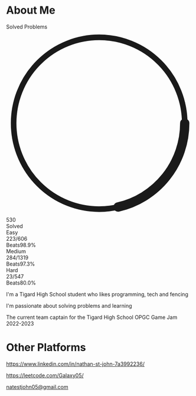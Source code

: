 # About Me

<div class="shadow-level3 dark:shadow-dark-level3 bg-layer-1 dark:bg-dark-layer-1 rounded-lg min-h-[186px] w-full pt-4 pb-3 lc-xl:h-[186px]"><div class="px-[13px] text-xs font-medium text-label-3 dark:text-dark-label-3">Solved Problems</div><div class="mx-3 flex items-center lc-xl:mx-8"><div class="mr-8 mt-6 flex min-w-[100px] justify-center"><div class="shrink-1 relative max-h-[100px] max-w-[100px] z-base"><svg class="h-full w-full origin-center -rotate-90 transform" viewBox="0 0 100 100"><circle fill="none" cx="50px" cy="50px" r="46" stroke-width="3" stroke-linecap="round" stroke="currentColor" class="w-[100px] text-gray-4 dark:text-dark-gray-4"></circle><circle fill="none" cx="50px" cy="50px" r="46" stroke-width="5" stroke-linecap="round" stroke="currentColor" class="cursor-pointer text-brand-orange dark:text-dark-brand-orange drop-shadow-[0_2px_4px_rgba(255,161,22,0.2)]" stroke-dasharray="61.967660917895756 227.0588632123652" stroke-dashoffset="0" data-difficulty="ALL"></circle></svg><div class="absolute top-1/2 left-1/2 -translate-x-1/2 -translate-y-1/2 transform cursor-default text-center"><div><div class="text-[24px] font-medium text-label-1 dark:text-dark-label-1">530</div><div class="whitespace-nowrap text-xs text-label-3 dark:text-dark-label-3">Solved</div></div></div></div></div><div class="flex w-full flex-col space-y-4 lc-xl:max-w-[228px]"><div class="space-y-2"><div class="flex w-full items-end text-xs"><div class="w-[53px] text-label-3 dark:text-dark-label-3">Easy</div><div class="flex flex-1 items-center"><span class="mr-[5px] text-base font-medium leading-[20px] text-label-1 dark:text-dark-label-1">223</span><span class="text-xs font-medium text-label-4 dark:text-dark-label-4">/606</span></div><div class="lc-lg:hidden lc-xl:inline text-label-3 dark:text-dark-label-3"><span class="space-x-1.5"><span>Beats</span><span class="font-medium text-label-2 dark:text-dark-label-2">98.9%</span></span></div></div><div class="relative h-2 w-full overflow-hidden rounded-full h-1 max-w-none"><div class="absolute h-full w-full bg-green-1 dark:bg-dark-green-1"></div><div class="absolute h-full rounded-full transition-all duration-300 ease-out bg-olive dark:bg-dark-olive" style="width: 36.7987%;"></div></div></div><div class="space-y-2"><div class="flex w-full items-end text-xs"><div class="w-[53px] text-label-3 dark:text-dark-label-3">Medium</div><div class="flex flex-1 items-center"><span class="mr-[5px] text-base font-medium leading-[20px] text-label-1 dark:text-dark-label-1">284</span><span class="text-xs font-medium text-label-4 dark:text-dark-label-4">/1319</span></div><div class="lc-lg:hidden lc-xl:inline text-label-3 dark:text-dark-label-3"><span class="space-x-1.5"><span>Beats</span><span class="font-medium text-label-2 dark:text-dark-label-2">97.3%</span></span></div></div><div class="relative h-2 w-full overflow-hidden rounded-full h-1 max-w-none"><div class="absolute h-full w-full bg-yellow-1 dark:bg-dark-yellow-1"></div><div class="absolute h-full rounded-full transition-all duration-300 ease-out bg-yellow dark:bg-dark-yellow" style="width: 21.5315%;"></div></div></div><div class="space-y-2"><div class="flex w-full items-end text-xs"><div class="w-[53px] text-label-3 dark:text-dark-label-3">Hard</div><div class="flex flex-1 items-center"><span class="mr-[5px] text-base font-medium leading-[20px] text-label-1 dark:text-dark-label-1">23</span><span class="text-xs font-medium text-label-4 dark:text-dark-label-4">/547</span></div><div class="lc-lg:hidden lc-xl:inline text-label-3 dark:text-dark-label-3"><span class="space-x-1.5"><span>Beats</span><span class="font-medium text-label-2 dark:text-dark-label-2">80.0%</span></span></div></div><div class="relative h-2 w-full overflow-hidden rounded-full h-1 max-w-none"><div class="absolute h-full w-full bg-red-1 dark:bg-dark-red-1"></div><div class="absolute h-full rounded-full transition-all duration-300 ease-out bg-red-s dark:bg-dark-red-s" style="width: 4.20475%;"></div></div></div></div></div></div>

I'm a Tigard High School student who likes programming, tech and fencing

I'm passionate about solving problems and learning

The current team captain for the Tigard High School OPGC Game Jam 2022-2023

# Other Platforms

<https://www.linkedin.com/in/nathan-st-john-7a3992236/>

<https://leetcode.com/Galaxy05/>

natestjohn05@gmail.com
